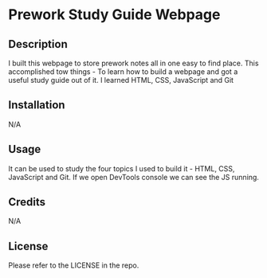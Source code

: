 # Prework Study Guide Webpage

## Description

I built this webpage to store prework notes all in one easy to find place. This accomplished tow things - To learn how to build a webpage and got a useful study guide out of it. I learned HTML, CSS, JavaScript and Git

## Installation

N/A

## Usage

It can be used to study the four topics I used to build it - HTML, CSS, JavaScript and Git. If we open DevTools console we can see the JS running.

## Credits

N/A

## License

Please refer to the LICENSE in the repo.

